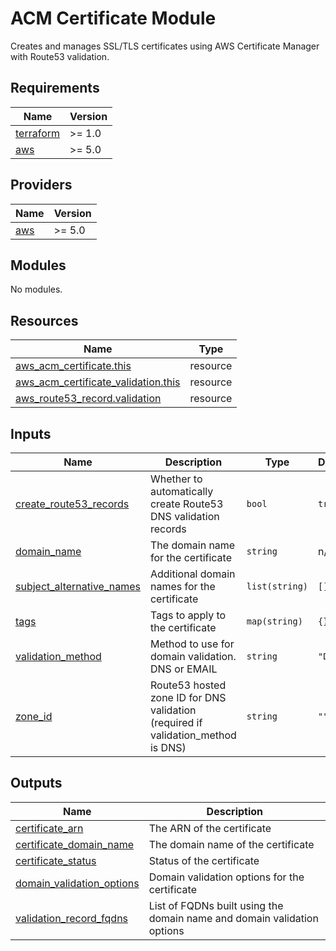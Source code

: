 # ACM Certificate Module

Creates and manages SSL/TLS certificates using AWS Certificate Manager with Route53 validation.

<!-- BEGIN_TF_DOCS -->
## Requirements

| Name | Version |
|------|---------|
| <a name="requirement_terraform"></a> [terraform](#requirement\_terraform) | >= 1.0 |
| <a name="requirement_aws"></a> [aws](#requirement\_aws) | >= 5.0 |

## Providers

| Name | Version |
|------|---------|
| <a name="provider_aws"></a> [aws](#provider\_aws) | >= 5.0 |

## Modules

No modules.

## Resources

| Name | Type |
|------|------|
| [aws_acm_certificate.this](https://registry.terraform.io/providers/hashicorp/aws/latest/docs/resources/acm_certificate) | resource |
| [aws_acm_certificate_validation.this](https://registry.terraform.io/providers/hashicorp/aws/latest/docs/resources/acm_certificate_validation) | resource |
| [aws_route53_record.validation](https://registry.terraform.io/providers/hashicorp/aws/latest/docs/resources/route53_record) | resource |

## Inputs

| Name | Description | Type | Default | Required |
|------|-------------|------|---------|:--------:|
| <a name="input_create_route53_records"></a> [create\_route53\_records](#input\_create\_route53\_records) | Whether to automatically create Route53 DNS validation records | `bool` | `true` | no |
| <a name="input_domain_name"></a> [domain\_name](#input\_domain\_name) | The domain name for the certificate | `string` | n/a | yes |
| <a name="input_subject_alternative_names"></a> [subject\_alternative\_names](#input\_subject\_alternative\_names) | Additional domain names for the certificate | `list(string)` | `[]` | no |
| <a name="input_tags"></a> [tags](#input\_tags) | Tags to apply to the certificate | `map(string)` | `{}` | no |
| <a name="input_validation_method"></a> [validation\_method](#input\_validation\_method) | Method to use for domain validation. DNS or EMAIL | `string` | `"DNS"` | no |
| <a name="input_zone_id"></a> [zone\_id](#input\_zone\_id) | Route53 hosted zone ID for DNS validation (required if validation\_method is DNS) | `string` | `""` | no |

## Outputs

| Name | Description |
|------|-------------|
| <a name="output_certificate_arn"></a> [certificate\_arn](#output\_certificate\_arn) | The ARN of the certificate |
| <a name="output_certificate_domain_name"></a> [certificate\_domain\_name](#output\_certificate\_domain\_name) | The domain name of the certificate |
| <a name="output_certificate_status"></a> [certificate\_status](#output\_certificate\_status) | Status of the certificate |
| <a name="output_domain_validation_options"></a> [domain\_validation\_options](#output\_domain\_validation\_options) | Domain validation options for the certificate |
| <a name="output_validation_record_fqdns"></a> [validation\_record\_fqdns](#output\_validation\_record\_fqdns) | List of FQDNs built using the domain name and domain validation options |
<!-- END_TF_DOCS -->
